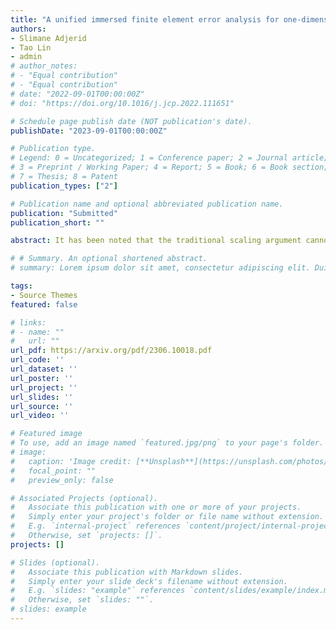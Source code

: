 ```yaml
---
title: "A unified immersed finite element error analysis for one-dimensional interface problems"
authors:
- Slimane Adjerid
- Tao Lin
- admin
# author_notes:
# - "Equal contribution"
# - "Equal contribution"
# date: "2022-09-01T00:00:00Z"
# doi: "https://doi.org/10.1016/j.jcp.2022.111651"

# Schedule page publish date (NOT publication's date).
publishDate: "2023-09-01T00:00:00Z"

# Publication type.
# Legend: 0 = Uncategorized; 1 = Conference paper; 2 = Journal article;
# 3 = Preprint / Working Paper; 4 = Report; 5 = Book; 6 = Book section;
# 7 = Thesis; 8 = Patent
publication_types: ["2"]

# Publication name and optional abbreviated publication name.
publication: "Submitted"
publication_short: ""

abstract: It has been noted that the traditional scaling argument cannot be directly applied to the error analysis of immersed finite elements (IFE) because, in general, the spaces on the reference element associated with the IFE spaces on different interface elements via the standard affine mapping are not the same. By analyzing a mapping from the involved Sobolev space to the IFE space, this article is able to extend the scaling argument framework to the error estimation for the approximation capability of a class of IFE spaces in one spatial dimension. As demonstrations of the versatility of this unified error analysis framework, the manuscript applies the proposed scaling argument to obtain optimal IFE error estimates for a typical first-order linear hyperbolic interface problem, a second-order elliptic interface problem, and the fourth-order Euler-Bernoulli beam interface problem, respectively. 

# # Summary. An optional shortened abstract.
# summary: Lorem ipsum dolor sit amet, consectetur adipiscing elit. Duis posuere tellus ac convallis placerat. Proin tincidunt magna sed ex sollicitudin condimentum.

tags:
- Source Themes
featured: false

# links:
# - name: ""
#   url: ""
url_pdf: https://arxiv.org/pdf/2306.10018.pdf
url_code: ''
url_dataset: ''
url_poster: ''
url_project: ''
url_slides: ''
url_source: ''
url_video: ''

# Featured image
# To use, add an image named `featured.jpg/png` to your page's folder. 
# image:
#   caption: 'Image credit: [**Unsplash**](https://unsplash.com/photos/jdD8gXaTZsc)'
#   focal_point: ""
#   preview_only: false

# Associated Projects (optional).
#   Associate this publication with one or more of your projects.
#   Simply enter your project's folder or file name without extension.
#   E.g. `internal-project` references `content/project/internal-project/index.md`.
#   Otherwise, set `projects: []`.
projects: []

# Slides (optional).
#   Associate this publication with Markdown slides.
#   Simply enter your slide deck's filename without extension.
#   E.g. `slides: "example"` references `content/slides/example/index.md`.
#   Otherwise, set `slides: ""`.
# slides: example
---
```

<!-- 
{{% callout note %}}
Click the *Cite* button above to demo the feature to enable visitors to import publication metadata into their reference management software.
{{% /callout %}}

{{% callout note %}}
Create your slides in Markdown - click the *Slides* button to check out the example.
{{% /callout %}}

Supplementary notes can be added here, including [code, math, and images](https://wowchemy.com/docs/writing-markdown-latex/). -->
